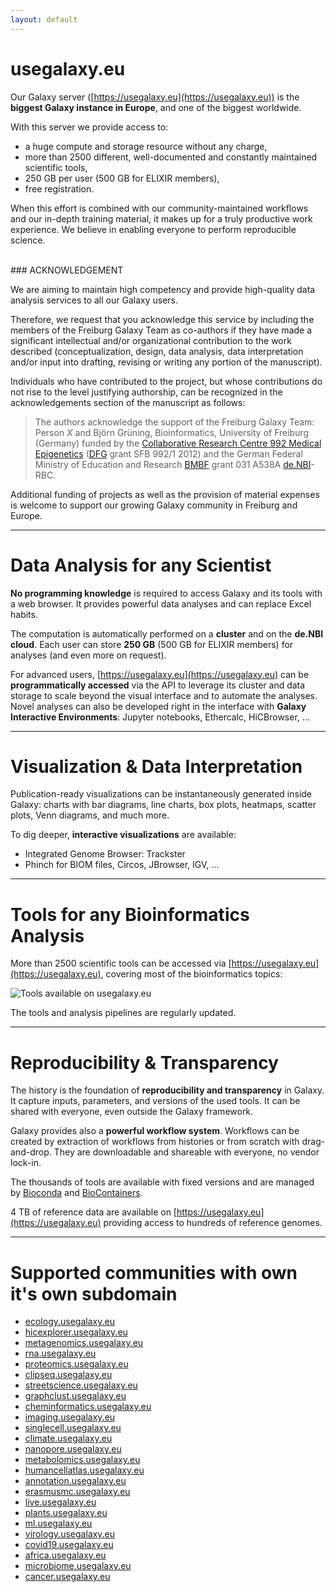 ```yaml
---
layout: default
---
```


# usegalaxy.eu

Our Galaxy server ([https://usegalaxy.eu](https://usegalaxy.eu)) is the **biggest Galaxy instance in Europe**, and one of the biggest worldwide.

With this server we provide access to:
- a huge compute and storage resource without any charge,
- more than 2500 different, well-documented and constantly maintained scientific tools,
- 250 GB per user (500 GB for ELIXIR members),
- free registration.

When this effort is combined with our community-maintained workflows and our in-depth training material, it makes up for a truly productive work experience. We believe in enabling everyone to perform reproducible science.

<br>
### ACKNOWLEDGEMENT

  We are aiming to maintain high competency and provide high-quality data analysis services to all our Galaxy users.
  
  Therefore, we request that you acknowledge this service by including the members of the Freiburg Galaxy Team as co-authors if they have made a significant intellectual and/or organizational contribution to the work described (conceptualization, design, data analysis, data interpretation and/or input into drafting, revising or writing any portion of the manuscript).

  Individuals who have contributed to the project, but whose contributions do not rise to the level justifying authorship, can be recognized in the acknowledgements section of the manuscript as follows:

  > The authors acknowledge the support of the Freiburg Galaxy Team: Person *X* and Björn Grüning, Bioinformatics, University of Freiburg (Germany) funded by the [Collaborative Research Centre 992 Medical Epigenetics](http://www.sfb992.uni-freiburg.de) ([DFG](http://www.dfg.de) grant SFB 992/1 2012) and the German Federal Ministry of Education and Research [BMBF](http://www.bmbf.de/) grant 031 A538A [de.NBI](https://www.denbi.de)-RBC.

  Additional funding of projects as well as the provision of material expenses is welcome to support our growing Galaxy community in Freiburg and Europe.

---

# <i class="fa fa-table"></i> Data Analysis for any Scientist

**No programming knowledge** is required to access Galaxy and its tools with a web browser. It provides powerful data analyses and can replace Excel habits.

The computation is automatically performed on a **cluster** and on the **de.NBI cloud**. Each user can store **250 GB** (500 GB for ELIXIR members) for analyses (and even more on request).

For advanced users, [https://usegalaxy.eu](https://usegalaxy.eu) can be **programmatically accessed** via the API to leverage its cluster and data
storage to scale beyond the visual interface and to automate the analyses. Novel analyses can also be developed right in the interface with **Galaxy Interactive Environments**: Jupyter notebooks, Ethercalc, HiCBrowser, ...

---

# <i class="fa fa-chart-bar"></i> Visualization & Data Interpretation

Publication-ready visualizations can be instantaneously generated inside Galaxy: charts with bar diagrams, line charts, box plots, heatmaps, scatter plots, Venn diagrams, and much more.

To dig deeper, **interactive visualizations** are available:

- Integrated Genome Browser: Trackster
- Phinch for BIOM files, Circos, JBrowser, IGV, ...

---

# <i class="fa fa-cogs"></i> Tools for any Bioinformatics Analysis

More than 2500 scientific tools can be accessed via [https://usegalaxy.eu](https://usegalaxy.eu), covering most of the bioinformatics topics:

![Tools available on usegalaxy.eu](/assets/media/tools.png)

The tools and analysis pipelines are regularly updated.

---

# <i class="fa fa-sitemap"></i> Reproducibility & Transparency

The history is the foundation of **reproducibility and transparency** in Galaxy. It capture inputs, parameters, and versions of the used tools. It can be shared with everyone, even outside the Galaxy framework.

Galaxy provides also a **powerful workflow system**. Workflows can be created by extraction of workflows from histories or from scratch with drag-and-drop. They are downloadable and shareable with everyone, no vendor lock-in.

The thousands of tools are available with fixed versions and are managed by [Bioconda](https://bioconda.github.io/) and [BioContainers](https://biocontainers.pro/).

4 TB of reference data are available on [https://usegalaxy.eu](https://usegalaxy.eu) providing access to hundreds of reference genomes.


---

# Supported communities with own it's own subdomain

 * [ecology.usegalaxy.eu](https://ecology.usegalaxy.eu)
 * [hicexplorer.usegalaxy.eu](https://hicexplorer.usegalaxy.eu)
 * [metagenomics.usegalaxy.eu](https://metagenomics.usegalaxy.eu)
 * [rna.usegalaxy.eu](https://rna.usegalaxy.eu)
 * [proteomics.usegalaxy.eu](https://proteomics.usegalaxy.eu)
 * [clipseq.usegalaxy.eu](https://clipseq.usegalaxy.eu)
 * [streetscience.usegalaxy.eu](https://streetscience.usegalaxy.eu)
 * [graphclust.usegalaxy.eu](https://graphclust.usegalaxy.eu)
 * [cheminformatics.usegalaxy.eu](https://cheminformatics.usegalaxy.eu)
 * [imaging.usegalaxy.eu](https://imaging.usegalaxy.eu)
 * [singlecell.usegalaxy.eu](https://singlecell.usegalaxy.eu)
 * [climate.usegalaxy.eu](https://climate.usegalaxy.eu)
 * [nanopore.usegalaxy.eu](https://nanopore.usegalaxy.eu)
 * [metabolomics.usegalaxy.eu](https://metabolomics.usegalaxy.eu)
 * [humancellatlas.usegalaxy.eu](https://humancellatlas.usegalaxy.eu)
 * [annotation.usegalaxy.eu](https://annotation.usegalaxy.eu)
 * [erasmusmc.usegalaxy.eu](https://erasmusmc.usegalaxy.eu)
 * [live.usegalaxy.eu](https://live.usegalaxy.eu)
 * [plants.usegalaxy.eu](https://plants.usegalaxy.eu)
 * [ml.usegalaxy.eu](https://ml.usegalaxy.eu)
 * [virology.usegalaxy.eu](https://virology.usegalaxy.eu)
 * [covid19.usegalaxy.eu](https://covid19.usegalaxy.eu)
 * [africa.usegalaxy.eu](https://africa.usegalaxy.eu)
 * [microbiome.usegalaxy.eu](https://microbiome.usegalaxy.eu)
 * [cancer.usegalaxy.eu](https://cancer.usegalaxy.eu)
